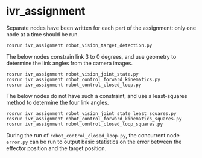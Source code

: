 ivr_assignment
==============

Separate nodes have been written for each part of the assignment: only one node at a time should be run.

```
rosrun ivr_assignment robot_vision_target_detection.py
```

The below nodes constrain link 3 to 0 degrees, and use geometry to determine the link angles from the camera images.

```
rosrun ivr_assignment robot_vision_joint_state.py
rosrun ivr_assignment robot_control_forward_kinematics.py
rosrun ivr_assignment robot_control_closed_loop.py
```

The below nodes do not have such a constraint, and use a least-squares method to determine the four link angles.

```
rosrun ivr_assignment robot_vision_joint_state_least_squares.py
rosrun ivr_assignment robot_control_forward_kinematics_squares.py
rosrun ivr_assignment robot_control_closed_loop_squares.py
```

During the run of `robot_control_closed_loop.py`, the concurrent node `error.py` can be run to output basic statistics on the error between the effector position and the target position.
